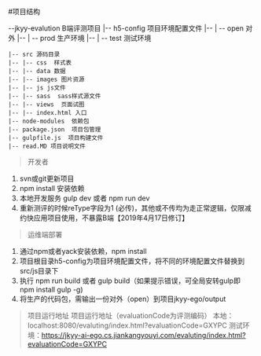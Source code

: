 #项目结构

--jkyy-evalution  B端评测项目
    |-- h5-config 项目环境配置文件
    |-- | -- open 对外
    |-- | -- prod 生产环境
    |-- | -- test 测试环境

    |-- src 源码目录
    |-- |-- css  样式表
    |-- |-- data 数据
    |-- |-- images 图片资源
    |-- |-- js js文件
    |-- |-- sass  sass样式源文件
    |-- |-- views  页面试图
    |-- |-- index.html 入口
    |-- node-modules  依赖包
    |-- package.json  项目包管理
    |-- gulpfile.js  项目构建文件
    |-- read.MD 项目说明文件


>开发者 
1. svn或git更新项目
2. npm install 安装依赖
3. 本地开发服务 gulp dev 或者  npm run dev
4. 重新测评的时候reType字段为1 (必传)，其他或不传均为走正常逻辑，仅限减约快应用项目使用，不暴露B端【2019年4月17日修订】

>运维端部署
1. 通过npm或者yack安装依赖，npm install
2. 项目根目录h5-config为项目环境配置文件，将不同的环境配置文件替换到src/js目录下
3. 执行 npm run build 或者 gulp build（如果提示错误，可全局安转gulp即 npm install gulp -g)
4. 将生产的代码包，需输出一份对外（open）到项目jkyy-ego/output

>项目运行地址
项目运行地址（evaluationCode为评测编码）
本地：localhost:8080/evaluting/index.html?evaluationCode=GXYPC
测试环境：https://jkyy-ai-ego.cs.jiankangyouyi.com/evaluting/index.html?evaluationCode=GXYPC
